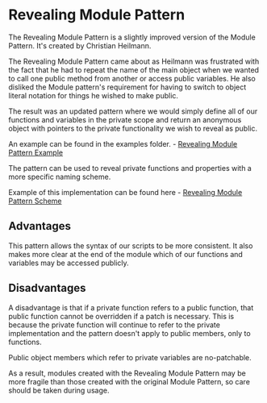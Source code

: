 # Revealing Module Pattern

The Revealing Module Pattern is a slightly improved version of the Module Pattern. It's created by Christian Heilmann.

The Revealing Module Pattern came about as Heilmann was frustrated with the fact that he had to repeat the name of the main object when we wanted to call one public method from another or access public variables. He also disliked the Module pattern's requirement for having to switch to object literal notation for things he wished to make public.

The result was an updated pattern where we would simply define all of our functions and variables in the private scope and return an anonymous object with pointers to the private functionality we wish to reveal as public.

An example can be found in the examples folder. - [Revealing Module Pattern Example](https://github.com/KleoPetroff/javascript-design-patterns/blob/master/revealing-module-pattern/examples/revealing-module-pattern.js)

The pattern can be used to reveal private functions and properties with a more specific naming scheme.

Example of this implementation can be found here - [Revealing Module Pattern Scheme](https://github.com/KleoPetroff/javascript-design-patterns/blob/master/revealing-module-pattern/examples/revealing-module-pattern-sheme.js)

## Advantages

This pattern allows the syntax of our scripts to be more consistent. It also makes more clear at the end of the module which of our functions and variables may be accessed publicly.

## Disadvantages

A disadvantage is that if a private function refers to a public function, that public function cannot be overridden if a patch is necessary. This is because the private function will continue to refer to the private implementation and the pattern doesn't apply to public members, only to functions.

Public object members which refer to private variables are no-patchable.

As a result, modules created with the Revealing Module Pattern may be more fragile than those created with the original Module Pattern, so care should be taken during usage.
